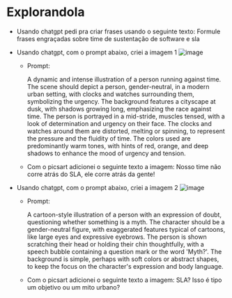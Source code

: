 # ExplorandoIa
* Usando chatgpt pedi pra criar frases usando o seguinte texto: Formule frases engraçadas sobre time de sustentação de software e sla
  
* Usando chatgpt, com o prompt abaixo, criei a imagem 1
  ![image](https://github.com/user-attachments/assets/694d745f-981a-4557-9f27-6972111a4711)

  * Prompt:
    
    A dynamic and intense illustration of a person running against time. The scene should depict a person, gender-neutral, in a modern urban setting, with clocks and watches surrounding them, symbolizing the urgency. The background features a cityscape at dusk, with shadows growing long, emphasizing the race against time. The person is portrayed in a mid-stride, muscles tensed, with a look of determination and urgency on their face. The clocks and watches around them are distorted, melting or spinning, to represent the pressure and the fluidity of time. The colors used are predominantly warm tones, with hints of red, orange, and deep shadows to enhance the mood of urgency and tension.
  * Com o picsart adicionei o seguinte texto a imagem:
  Nosso time não corre atrás do SLA, ele corre atrás da gente!

* Usando chatgpt, com o prompt abaixo, criei a imagem 2
  ![image](https://github.com/user-attachments/assets/d4edd2b0-9fdb-426e-8f13-b4ed035c1e11)

  * Prompt:
    
    A cartoon-style illustration of a person with an expression of doubt, questioning whether something is a myth. The character should be a gender-neutral figure, with exaggerated features typical of cartoons, like large eyes and expressive eyebrows. The person is shown scratching their head or holding their chin thoughtfully, with a speech bubble containing a question mark or the word 'Myth?'. The background is simple, perhaps with soft colors or abstract shapes, to keep the focus on the character's expression and body language.
  * Com o picsart adicionei o seguinte texto a imagem:
    SLA? Isso é tipo um objetivo ou um mito urbano?
